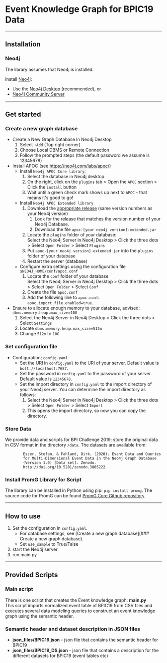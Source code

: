 # Event Knowledge Graph for BPIC19 Data
---------------------
## Installation
### Neo4j
The library assumes that Neo4j is installed.

Install [Neo4j](https://neo4j.com/download/):

- Use the [Neo4j Desktop](https://neo4j.com/download-center/#desktop)  (recommended), or
- [Neo4j Community Server](https://neo4j.com/download-center/#community)
---------------------
## Get started

### Create a new graph database

- Create a New Graph Database In Neo4j Desktop
   1. Select `+Add` (Top right corner)
   2. Choose Local DBMS or Remote Connection
   3. Follow the prompted steps (the default password we assume is 12345678)
- Install APOC (see https://neo4j.com/labs/apoc/)
  - Install `Neo4j APOC Core library`: 
    1. Select the database in Neo4j desktop 
    2. On the right, click on the `plugins` tab > Open the `APOC` section > Click the `install` button
    3. Wait until a green check mark shows up next to `APOC` - that means it's good to go!
  - Install `Neo4j APOC Extended library`
    1. Download the [appropriate release](https://github.com/neo4j-contrib/neo4j-apoc-procedures/releases) (same version numbers as your Neo4j version)
       1. Look for the release that matches the version number of your Neo4j Database.
       2. Download the file `apoc-[your neo4j version]-extended.jar`
    2. Locate the `plugins` folder of your database:  
       Select the Neo4j Server in Neo4j Desktop > Click the three dots > Select `Open Folder` > Select `Plugins`
    4. Put `apoc-[your neo4j version]-extended.jar` into the `plugins` folder of your database
    5. Restart the server (database)
  - Configure extra settings using the configuration file `$NEO4J_HOME/conf/apoc.conf`
    1. Locate the `conf` folder of your database  
       Select the Neo4j Server in Neo4j Desktop > Click the three dots > Select `Open Folder` > Select `Conf`
    2. Create the file `apoc.conf`
    3. Add the following line to `apoc.conf`: `apoc.import.file.enabled=true`.
- Ensure to allocate enough memory to your database, advised: `dbms.memory.heap.max_size=10G`
  1. Select the Neo4j Server in Neo4j Desktop > Click the three dots > Select `Settings`
  2. Locate `dbms.memory.heap.max_size=512m`
  3. Change `512m` to `10G`
 
### Set configuration file
- Configuration; `config.yaml`
  - Set the URI in `config.yaml` to the URI of your server. Default value is `bolt://localhost:7687`.
  - Set the password in `config.yaml` to the password of your server. Default value is `12345678`.
  - Set the import directory in `config.yaml` to the import directory of your Neo4j server. You can determine the import directory as follows:
    1. Select the Neo4j Server in Neo4j Desktop > Click the three dots > Select `Open Folder` > Select `Import`
    2. This opens the import directory, so now you can copy the directory. 

### Store Data
We provide data and scripts for BPI Challenge 2019; store the original data in CSV format in the directory `/data`.
The datasets are available from:

            Esser, Stefan, & Fahland, Dirk. (2020). Event Data and Queries
            for Multi-Dimensional Event Data in the Neo4j Graph Database
            (Version 1.0) [Data set]. Zenodo. 
            http://doi.org/10.5281/zenodo.3865222

### Install PromG Library for Script
The library can be installed in Python using pip: `pip install promg`.
The source code for PromG can be found [PromG Core Github repository](https://github.com/PromG-dev/promg-core).

---------------------

## How to use
1. Set the configuration in `config.yaml`. 
   - For database settings, see [Create a new graph database](### Create a new graph database).
   - Set `use_sample` to True/False
2. start the Neo4j server
3. run main.py

------------------------

## Provided Scripts
### Main script
There is one script that creates the Event knowledge graph: **main.py**  
This script imports normalized event table of BPIC19 from CSV files and executes several data modeling queries to construct an event knowledge graph using the semantic header.

### Semantic header and dataset description in JSON files 
- **json_files/BPIC19.json** - json file that contains the semantic header for BPIC19
- **json_files/BPIC19_DS.json** - json file that contains a description for the different datasets for BPIC19 (event
  tables etc)



